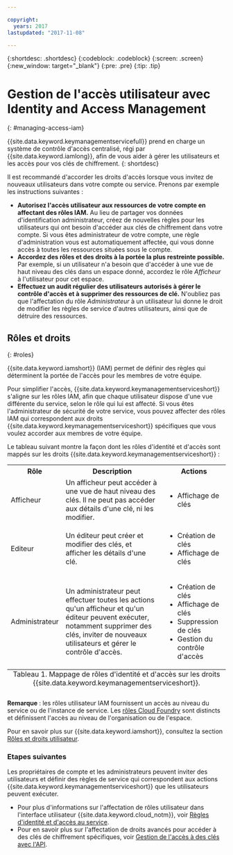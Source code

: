 ```yaml
---

copyright:
  years: 2017
lastupdated: "2017-11-08"

---
```


{:shortdesc: .shortdesc}
{:codeblock: .codeblock}
{:screen: .screen}
{:new_window: target="_blank"}
{:pre: .pre}
{:tip: .tip}

# Gestion de l'accès utilisateur avec Identity and Access Management
{: #managing-access-iam}

{{site.data.keyword.keymanagementservicefull}} prend en charge un système de contrôle d'accès centralisé, régi par {{site.data.keyword.iamlong}}, afin de vous aider à gérer les utilisateurs et les accès pour vos clés de chiffrement.
{: shortdesc}

Il est recommandé d'accorder les droits d'accès lorsque vous invitez de nouveaux utilisateurs dans votre compte ou service. Prenons par exemple les instructions suivantes :

- **Autorisez l'accès utilisateur aux ressources de votre compte en affectant des rôles IAM.**
    Au lieu de partager vos données d'identification administrateur, créez de nouvelles règles pour les utilisateurs qui ont besoin d'accéder aux clés de chiffrement dans votre compte. Si vous êtes administrateur de votre compte, une règle d'administration vous est automatiquement affectée, qui vous donne accès à toutes les ressources situées sous le compte.
- **Accordez des rôles et des droits à la portée la plus restreinte possible.**
    Par exemple, si un utilisateur n'a besoin que d'accéder à une vue de haut niveau des clés dans un espace donné, accordez le rôle _Afficheur_ à l'utilisateur pour cet espace.
- **Effectuez un audit régulier des utilisateurs autorisés à gérer le contrôle d'accès et à supprimer des ressources de clé.**
    N'oubliez pas que l'affectation du rôle _Administrateur_ à un utilisateur lui donne le droit de modifier les règles de service d'autres utilisateurs, ainsi que de détruire des ressources.

## Rôles et droits
{: #roles}

{{site.data.keyword.iamshort}} (IAM) permet de définir des règles qui déterminent la portée de l'accès pour les membres de votre équipe.

Pour simplifier l'accès, {{site.data.keyword.keymanagementserviceshort}} s'aligne sur les rôles IAM, afin que chaque utilisateur dispose d'une vue différente du service, selon le rôle qui lui est affecté. Si vous êtes l'administrateur de sécurité de votre service, vous pouvez affecter des rôles IAM qui correspondent aux droits {{site.data.keyword.keymanagementserviceshort}} spécifiques que vous voulez accorder aux membres de votre équipe.

Le tableau suivant montre la façon dont les rôles d'identité et d'accès sont mappés sur les droits {{site.data.keyword.keymanagementserviceshort}} :
<table>
  <tr>
    <th>Rôle</th>
    <th>Description</th>
    <th>Actions</th>
  </tr>
  <tr>
    <td>Afficheur</td>
    <td>Un afficheur peut accéder à une vue de haut niveau des clés. Il ne peut pas accéder aux détails d'une clé, ni les modifier.</td>
    <td>
      <ul>
        <li>Affichage de clés</li>
      </ul>
    </td>
  </tr>
  <tr>
    <td>Editeur</td>
    <td>Un éditeur peut créer et modifier des clés, et afficher les détails d'une clé.</td>
    <td>
      <ul>
        <li>Création de clés</li>
        <li>Affichage de clés</li>
      </ul>
    </td>
  </tr>
  <tr>
    <td>Administrateur</td>
    <td>Un administrateur peut effectuer toutes les actions qu'un afficheur et qu'un éditeur peuvent exécuter, notamment supprimer des clés, inviter de nouveaux utilisateurs et gérer le contrôle d'accès. </td>
    <td>
      <ul>
        <li>Création de clés</li>
        <li>Affichage de clés</li>
        <li>Suppression de clés</li>
        <li>Gestion du contrôle d'accès</li>
      </ul>
    </td>
  </tr>
  <caption style="caption-side:bottom;">Tableau 1. Mappage de rôles d'identité et d'accès sur les droits {{site.data.keyword.keymanagementserviceshort}}.</caption>
</table>

**Remarque** : les rôles utilisateur IAM fournissent un accès au niveau du service ou de l'instance de service. Les [rôles Cloud Foundry](/docs/iam/users_roles.html#cfroles) sont distincts et définissent l'accès au niveau de l'organisation ou de l'espace.

Pour en savoir plus sur {{site.data.keyword.iamshort}}, consultez la section [Rôles et droits utilisateur](/docs/iam/users_roles.html#iamusermanpol).

### Etapes suivantes

Les propriétaires de compte et les administrateurs peuvent inviter des utilisateurs et définir des règles de service qui correspondent aux actions {{site.data.keyword.keymanagementserviceshort}} que les utilisateurs peuvent exécuter.

- Pour plus d'informations sur l'affectation de rôles utilisateur dans l'interface utilisateur {{site.data.keyword.cloud_notm}}, voir [Règles d'identité et d'accès au service](/docs/iam/iamusermanage.html#iammanidaccser).
- Pour en savoir plus sur l'affectation de droits avancés pour accéder à des clés de chiffrement spécifiques, voir [Gestion de l'accès à des clés avec l'API](/docs/services/keymgmt/keyprotect_manage_access_api.html).
